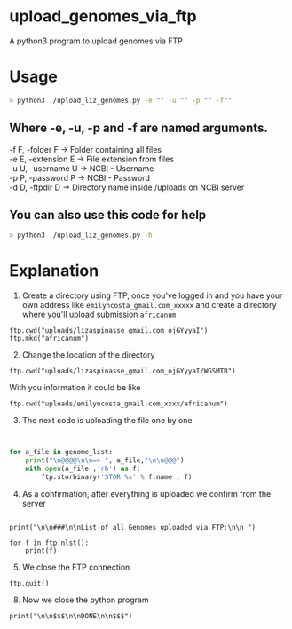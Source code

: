 # upload_genomes_via_ftp

A python3 program to upload genomes via FTP

# Usage

```bash
> python3 ./upload_liz_genomes.py -e "" -u "" -p "" -f""

```
## Where -e, -u, -p and -f are named arguments. 

 -f F, -folder F    -> Folder containing all files\
 -e E, -extension E -> File extension from files\
 -u U, -username U  -> NCBI - Username\
 -p P, -password P  -> NCBI - Password\
 -d D, -ftpdir D -> Directory name inside /uploads on NCBI server
   
## You can also use this code for help
  ```bash
> python3 ./upload_liz_genomes.py -h

```

# Explanation 



1. Create a directory using FTP, once you've logged in and you have your own address like `emilyncosta_gmail.com_xxxxx` and create a directory where you'll upload submission `africanum`

```
ftp.cwd("uploads/lizaspinasse_gmail.com_ojGYyyaI")
ftp.mkd("africanum")

```

2. Change the location of the directory 

```
ftp.cwd("uploads/lizaspinasse_gmail.com_ojGYyyaI/WGSMTB")
```

With you information it could be like 

```
ftp.cwd("uploads/emilyncosta_gmail.com_xxxx/africanum")

```


3. The next code is uploading the file one by one 

```python


for a_file in genome_list:
    print("\n@@@@\n\n=> ", a_file,"\n\n@@@")
    with open(a_file ,'rb') as f:
        ftp.storbinary('STOR %s' % f.name , f)


```

4. As a confirmation, after everything is uploaded we confirm from the server 

```

print("\n\n###\n\nList of all Genomes uploaded via FTP:\n\n ")

for f in ftp.nlst():
    print(f)

```

5. We close the FTP connection

```
ftp.quit()

```

8. Now we close the python program

```
print("\n\n$$$\n\nDONE\n\n$$$")
```
